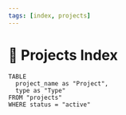 ```yaml
---
tags: [index, projects]
---
```

# 📁 Projects Index
```dataview
TABLE 
  project_name as "Project",
  type as "Type"
FROM "projects"
WHERE status = "active"